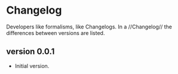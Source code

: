 # Changelog

Developers like formalisms, like Changelogs. In a //Changelog// the differences between versions are listed.

## version 0.0.1

  * Initial version.
